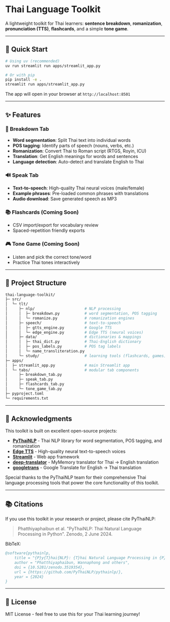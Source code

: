 # Thai Language Toolkit

A lightweight toolkit for Thai learners: **sentence breakdown**, **romanization**, **pronunciation (TTS)**, **flashcards**, and a simple **tone game**.

---

## 🚀 Quick Start

```bash
# Using uv (recommended)
uv run streamlit run apps/streamlit_app.py

# Or with pip
pip install -e .
streamlit run apps/streamlit_app.py
```

The app will open in your browser at `http://localhost:8501`

---

## ✨ Features

### 📝 Breakdown Tab
- **Word segmentation**: Split Thai text into individual words
- **POS tagging**: Identify parts of speech (nouns, verbs, etc.)
- **Romanization**: Convert Thai to Roman script (RTGS, Royin, ICU)
- **Translation**: Get English meanings for words and sentences
- **Language detection**: Auto-detect and translate English to Thai

### 🔊 Speak Tab
- **Text-to-speech**: High-quality Thai neural voices (male/female)
- **Example phrases**: Pre-loaded common phrases with translations
- **Audio download**: Save generated speech as MP3

### 📚 Flashcards (Coming Soon)
- CSV import/export for vocabulary review
- Spaced-repetition friendly exports

### 🎮 Tone Game (Coming Soon)
- Listen and pick the correct tone/word
- Practice Thai tones interactively

---

## 🧩 Project Structure
```bash
thai-language-toolkit/
├─ src/
│  └─ tlt/
│     ├─ nlp/                      # NLP processing
│     │  ├─ breakdown.py           # word segmentation, POS tagging
│     │  └─ romanize.py            # romanization engines
│     ├─ speech/                   # text-to-speech
│     │  ├─ gtts_engine.py         # Google TTS
│     │  └─ edge_engine.py         # Edge TTS (neural voices)
│     ├─ data/                     # dictionaries & mappings
│     │  ├─ thai_dict.py           # Thai-English dictionary
│     │  ├─ pos_labels.py          # POS tag labels
│     │  └─ name_transliteration.py
│     └─ study/                    # learning tools (flashcards, games)
├─ apps/
│  ├─ streamlit_app.py             # main Streamlit app
│  └─ tabs/                        # modular tab components
│     ├─ breakdown_tab.py
│     ├─ speak_tab.py
│     ├─ flashcards_tab.py
│     └─ tone_game_tab.py
├─ pyproject.toml
└─ requirements.txt
```

---

## 🙏 Acknowledgments

This toolkit is built on excellent open-source projects:

- **[PyThaiNLP](https://github.com/PyThaiNLP/pythainlp)** - Thai NLP library for word segmentation, POS tagging, and romanization
- **[Edge TTS](https://github.com/rany2/edge-tts)** - High-quality neural text-to-speech voices
- **[Streamlit](https://streamlit.io/)** - Web app framework
- **[deep-translator](https://github.com/nidhaloff/deep-translator)** - MyMemory translator for Thai → English translation
- **[googletrans](https://github.com/ssut/py-googletrans)** - Google Translate for English → Thai translation

Special thanks to the PyThaiNLP team for their comprehensive Thai language processing tools that power the core functionality of this toolkit.

---

## 📚 Citations

If you use this toolkit in your research or project, please cite PyThaiNLP:

> Phatthiyaphaibun et al. "PyThaiNLP: Thai Natural Language Processing in Python". Zenodo, 2 June 2024.

BibTeX:
```bibtex
@software{pythainlp,
    title = "{P}y{T}hai{NLP}: {T}hai Natural Language Processing in {P}ython",
    author = "Phatthiyaphaibun, Wannaphong and others",
    doi = {10.5281/zenodo.3519354},
    url = {https://github.com/PyThaiNLP/pythainlp/},
    year = {2024}
}
```

---

## 📄 License

MIT License - feel free to use this for your Thai learning journey!


